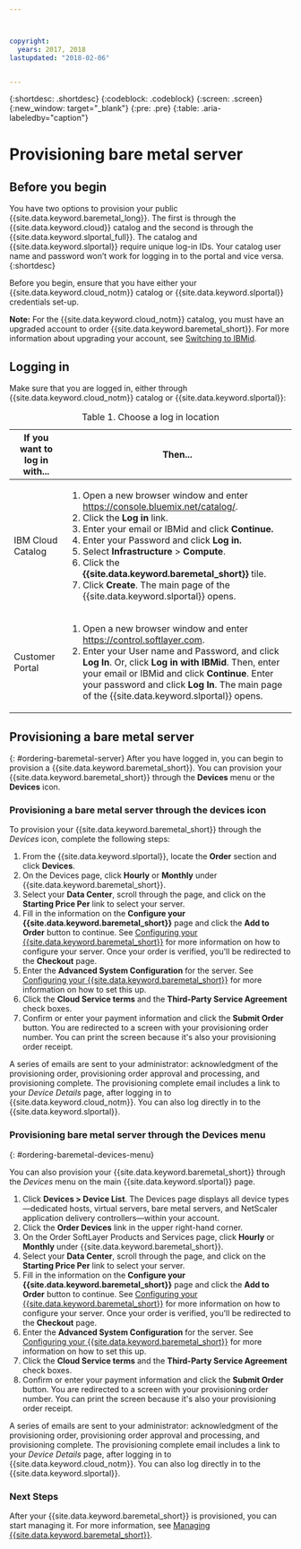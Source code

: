 ```yaml
---



copyright:
  years: 2017, 2018
lastupdated: "2018-02-06"


---
```


{:shortdesc: .shortdesc}
{:codeblock: .codeblock}
{:screen: .screen}
{:new_window: target="_blank"}
{:pre: .pre}
{:table: .aria-labeledby="caption"}

# Provisioning bare metal server

## Before you begin
You have two options to provision your public {{site.data.keyword.baremetal_long}}. The first is through the {{site.data.keyword.cloud}} catalog and the second is through the {{site.data.keyword.slportal_full}}. The catalog and {{site.data.keyword.slportal}} require unique log-in IDs. Your catalog user name and password won’t work for logging in to the portal and vice versa.
{:shortdesc}

Before you begin, ensure that you have either your {{site.data.keyword.cloud_notm}} catalog or {{site.data.keyword.slportal}} credentials set-up.

**Note:** For the {{site.data.keyword.cloud_notm}} catalog, you must have an upgraded account to order {{site.data.keyword.baremetal_short}}. For more information about upgrading your account, see [Switching to IBMid](https://console.ng.bluemix.net/docs/admin/softlayerlink.html).

## Logging in
Make sure that you are logged in, either through {{site.data.keyword.cloud_notm}} catalog or {{site.data.keyword.slportal}}:

  <table>
   <CAPTION>Table 1. Choose a log in location</CAPTION>
   <THEAD>
   <TR>
   <th>If you want to log in with...</th>
   <th>Then...</th>
   </TR>
   </THEAD>
   <TBODY>
   <tr>
   <td>IBM Cloud Catalog</td>
   <td>
   <ol>
   <li>Open a new browser window and enter  <a href="https://console.bluemix.net/catalog/">https://console.bluemix.net/catalog/</a>.</li>
   <li>Click the <b>Log in</b> link. </li>
   <li>Enter your email or IBMid and click <b>Continue.</b></li>
   <li>Enter your Password and click <b>Log in.</b></li>
   <li>Select <b>Infrastructure</b> > <b>Compute</b>.</li>
   <li>Click the <b>{{site.data.keyword.baremetal_short}}</b> tile.</li>
   <li>Click <b>Create</b>. The main page of the {{site.data.keyword.slportal}} opens.</li>
   </ol>
   </td>
   </tr>
   <tr>
   <td>Customer Portal</td>
   <td>
   <ol>
   <li>Open a new browser window and enter <a href="https://control.softlayer.com">https://control.softlayer.com</a>.</li>
   <li>Enter your User name and Password, and click <b>Log In</b>. Or, click <b>Log in with IBMid</b>. Then, enter your email or IBMid and click <b>Continue</b>. Enter your password and click <b>Log In</b>. The main page of the {{site.data.keyword.slportal}} opens.</li>
   </ol>
   </td>
   </tr>
   </TBODY>
   </table>

## Provisioning a bare metal server
{: #ordering-baremetal-server}
After you have logged in,  you can begin to provision a {{site.data.keyword.baremetal_short}}. You can provision your {{site.data.keyword.baremetal_short}} through the **Devices** menu or the **Devices** icon.

### Provisioning a bare metal server through the devices icon
To provision your {{site.data.keyword.baremetal_short}} through the *Devices* icon, complete the following steps:

1.  From the {{site.data.keyword.slportal}}, locate the **Order** section and click **Devices**.
2.  On the Devices page, click **Hourly** or **Monthly** under {{site.data.keyword.baremetal_short}}.
3.  Select your **Data Center**, scroll through the  page, and click on the **Starting Price Per** link to select your server.
4.  Fill in the information on the **Configure your {{site.data.keyword.baremetal_short}}** page and click the **Add to Order** button to continue. See [Configuring your {{site.data.keyword.baremetal_short}}](../bare-metal/configuring.html) for more information on how to configure your server. Once your order is verified, you'll be redirected to the **Checkout** page.
5.  Enter the **Advanced System Configuration** for the server. See [Configuring your {{site.data.keyword.baremetal_short}}](../bare-metal/configuring.html) for more information on how to set this up.
6.  Click the **Cloud Service terms** and the **Third-Party Service Agreement** check boxes.
7.  Confirm or enter your payment information and click the **Submit Order** button. You are redirected to a screen with your provisioning order number. You can print the screen because it's also your provisioning order receipt.

 A series of emails are sent to your administrator: acknowledgment of the provisioning order, provisioning order approval and processing, and provisioning complete. The provisioning complete email includes a link to your *Device Details* page, after logging in to {{site.data.keyword.cloud_notm}}. You can also log directly in to the {{site.data.keyword.slportal}}.

### Provisioning bare metal server through the Devices menu
{: #ordering-baremetal-devices-menu}

You can also provision your {{site.data.keyword.baremetal_short}} through the *Devices* menu on the main {{site.data.keyword.slportal}} page.

1. Click **Devices > Device List**. The Devices page displays all device types—dedicated hosts, virtual servers, bare metal servers, and NetScaler application delivery controllers—within your account.
2. Click the **Order Devices** link in the upper right-hand corner.
3. On the Order SoftLayer Products and Services page, click **Hourly** or **Monthly** under {{site.data.keyword.baremetal_short}}.
4. Select your **Data Center**, scroll through the page, and click on the **Starting Price Per** link to select your server.
5.  Fill in the information on the **Configure your {{site.data.keyword.baremetal_short}}** page and click the **Add to Order** button to continue. See [Configuring your {{site.data.keyword.baremetal_short}}](../bare-metal/configuring.html) for more information on how to configure your server. Once your order is verified, you'll be redirected to the **Checkout** page.
6.  Enter the **Advanced System Configuration** for the server. See [Configuring your {{site.data.keyword.baremetal_short}}](../bare-metal/configuring.html) for more information on how to set this up.
7. Click the **Cloud Service terms** and the **Third-Party Service Agreement** check boxes.
8. Confirm or enter your payment information and click the **Submit Order** button. You are redirected to a screen with your provisioning order number. You can print the screen because it's also your provisioning order receipt.

A series of emails are sent to your administrator: acknowledgment of the provisioning order, provisioning order approval and processing, and provisioning complete. The provisioning complete email includes a link to your *Device Details* page, after logging in to {{site.data.keyword.cloud_notm}}. You can also log directly in to the {{site.data.keyword.slportal}}.

### Next Steps
After your {{site.data.keyword.baremetal_short}} is provisioned, you can start managing it. For more information, see [Managing {{site.data.keyword.baremetal_short}}](../bare-metal/managing.html).
